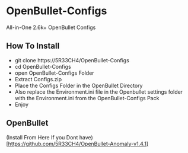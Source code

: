 # OpenBullet-Configs
All-in-One 2.6k+ OpenBullet Configs

## How To Install
- git clone https://5R33CH4/OpenBullet-Configs
- cd OpenBullet-Configs
- open OpenBullet-Configs Folder
- Extract Configs.zip
- Place the Configs Folder in the OpenBullet Directory
- Also replace the Environment.ini file in the Openbullet settings folder with the Environment.ini from the OpenBullet-Configs Pack
- Enjoy

## OpenBullet 
(Install From Here If you Dont have)[https://github.com/5R33CH4/OpenBullet-Anomaly-v1.4.1]
